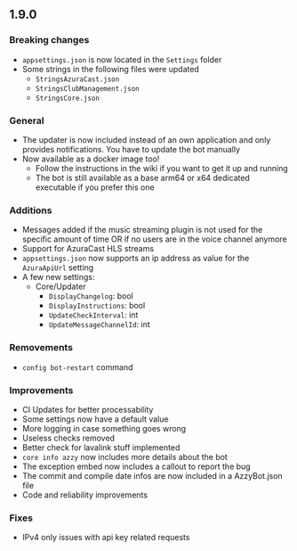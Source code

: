 ## 1.9.0
### Breaking changes
- `appsettings.json` is now located in the `Settings` folder
- Some strings in the following files were updated
  - `StringsAzuraCast.json`
  - `StringsClubManagement.json`
  - `StringsCore.json`

### General
- The updater is now included instead of an own application and only provides notifications. You have to update the bot manually
- Now available as a docker image too!
  - Follow the instructions in the wiki if you want to get it up and running
  - The bot is still available as a base arm64 or x64 dedicated executable if you prefer this one

### Additions
- Messages added if the music streaming plugin is not used for the specific amount of time OR if no users are in the voice channel anymore
- Support for AzuraCast HLS streams
- `appsettings.json` now supports an ip address as value for the `AzuraApiUrl` setting
- A few new settings:
  - Core/Updater
    - `DisplayChangelog`: bool
	- `DisplayInstructions`: bool
	- `UpdateCheckInterval`: int
	- `UpdateMessageChannelId`: int

### Removements
- `config bot-restart` command
 
### Improvements
- CI Updates for better processability
- Some settings now have a default value
- More logging in case something goes wrong
- Useless checks removed
- Better check for lavalink stuff implemented
- `core info azzy` now includes more details about the bot
- The exception embed now includes a callout to report the bug
- The commit and compile date infos are now included in a AzzyBot.json file
- Code and reliability improvements

### Fixes
- IPv4 only issues with api key related requests
